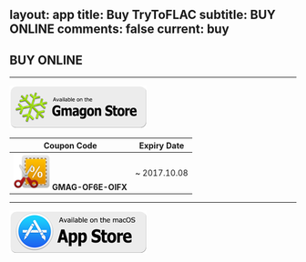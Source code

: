 layout: app
title: Buy TryToFLAC
subtitle: BUY ONLINE
comments: false
current: buy
---

## <strong>BUY ONLINE</strong>
---
[![](../../../asset/images/gmagon-available.png)](https://shopper.mycommerce.com/checkout/cart/add/55399-52)

Coupon Code | Expiry Date
------ | -------
![](../../../asset/images/coupon.png) **GMAG-OF6E-OIFX** | ~ 2017.10.08

---
[![](../../../asset/images/mas-available.png)](https://itunes.apple.com/us/app/trytoflac/id849621133?l=zh&ls=1&mt=12)

